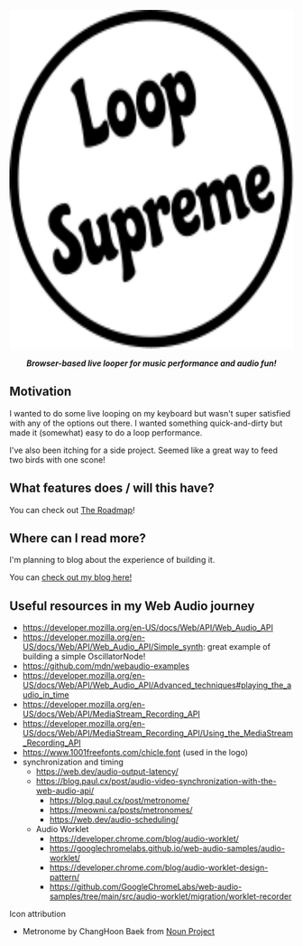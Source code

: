 <p align="center">
  <img src="./public/icons/loop-supreme-logo.svg" height="600px" alt="Loop Supreme">
</p>

<p align="center">
  <strong><em>Browser-based live looper for music performance and audio fun!</em></strong>
</p>

## Motivation

I wanted to do some live looping on my keyboard but wasn't super satisfied with any of the options out there. I wanted something quick-and-dirty but made it (somewhat) easy to do a loop performance.

I've also been itching for a side project. Seemed like a great way to feed two birds with one scone!

## What features does / will this have?

You can check out [The Roadmap](./roadmap.md)!

## Where can I read more?

I'm planning to blog about the experience of building it.

You can [check out my blog here!](https://ericyd.hashnode.dev/)

## Useful resources in my Web Audio journey

- https://developer.mozilla.org/en-US/docs/Web/API/Web_Audio_API
- https://developer.mozilla.org/en-US/docs/Web/API/Web_Audio_API/Simple_synth: great example of building a simple OscillatorNode!
- https://github.com/mdn/webaudio-examples
- https://developer.mozilla.org/en-US/docs/Web/API/Web_Audio_API/Advanced_techniques#playing_the_audio_in_time
- https://developer.mozilla.org/en-US/docs/Web/API/MediaStream_Recording_API
- https://developer.mozilla.org/en-US/docs/Web/API/MediaStream_Recording_API/Using_the_MediaStream_Recording_API
- https://www.1001freefonts.com/chicle.font (used in the logo)
- synchronization and timing
  - https://web.dev/audio-output-latency/
  - https://blog.paul.cx/post/audio-video-synchronization-with-the-web-audio-api/
    - https://blog.paul.cx/post/metronome/
    - https://meowni.ca/posts/metronomes/
    - https://web.dev/audio-scheduling/
  - Audio Worklet
    - https://developer.chrome.com/blog/audio-worklet/
    - https://googlechromelabs.github.io/web-audio-samples/audio-worklet/
    - https://developer.chrome.com/blog/audio-worklet-design-pattern/
    - https://github.com/GoogleChromeLabs/web-audio-samples/tree/main/src/audio-worklet/migration/worklet-recorder

Icon attribution

- Metronome by ChangHoon Baek from <a href="https://thenounproject.com/icon/metronome-118052/" target="_blank" title="Metronome Icons">Noun Project</a>
